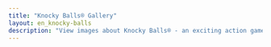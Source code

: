 ```yaml
---
title: "Knocky Balls® Gallery"
layout: en_knocky-balls
description: "View images about Knocky Balls® - an exciting action game, available for free for Android (Google Play), Windows (Microsoft Store) and Tizen."
---
```

<amp-image-lightbox id="lightbox" layout="nodisplay"></amp-image-lightbox>
<amp-carousel height="200" layout="fixed-height" type="carousel">
	<amp-img src="https://www.osgoodemedia.com/en/images/knocky-balls-01.jpg" width="300" height="200" alt="Knocky Balls®" on="tap:lightbox" role="button" tabindex="0"></amp-img>
	<amp-img src="https://www.osgoodemedia.com/en/images/knocky-balls-02.jpg" width="300" height="200" alt="Knocky Balls®" on="tap:lightbox" role="button" tabindex="0"></amp-img>
	<amp-img src="https://www.osgoodemedia.com/en/images/knocky-balls-03.jpg" width="300" height="200" alt="Knocky Balls®" on="tap:lightbox" role="button" tabindex="0"></amp-img>
	<amp-img src="https://www.osgoodemedia.com/en/images/knocky-balls-04.jpg" width="300" height="200" alt="Knocky Balls®" on="tap:lightbox" role="button" tabindex="0"></amp-img>
	<amp-img src="https://www.osgoodemedia.com/en/images/knocky-balls-05.jpg" width="300" height="200" alt="Knocky Balls®" on="tap:lightbox" role="button" tabindex="0"></amp-img>
	<amp-img src="https://www.osgoodemedia.com/en/images/knocky-balls-06.jpg" width="300" height="200" alt="Knocky Balls®" on="tap:lightbox" role="button" tabindex="0"></amp-img>
</amp-carousel>